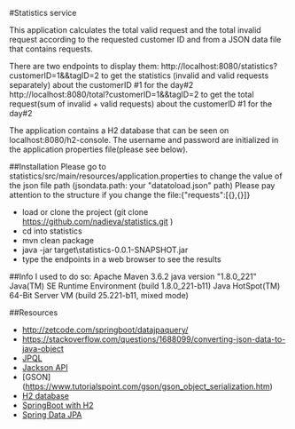 #Statistics service

This application calculates the total valid request and the total invalid request according to the requested customer ID and from a JSON data file that contains requests.

There are two endpoints  to display them:
http://localhost:8080/statistics?customerID=1&&tagID=2 to get the statistics (invalid and valid requests separately) about the customerID #1 for the day#2
http://localhost:8080/total?customerID=1&&tagID=2 to get the total request(sum of invalid + valid requests) about the customerID #1 for the day#2

The application contains a H2 database that can be seen on localhost:8080/h2-console. The username and password are initialized in the application properties file(please see below).

##Installation
Please go to statistics/src/main/resources/application.properties to change the value of the json file path (jsondata.path: your "datatoload.json" path)
Please pay attention to the structure if you change the file:{"requests":[{},{}]}
- load or clone the project (git clone https://github.com/nadieva/statistics.git )
- cd into statistics
- mvn clean package
- java -jar target\statistics-0.0.1-SNAPSHOT.jar
- type the endpoints in a web browser to see the results
 
##Info
I used to do so:
Apache Maven 3.6.2
java version "1.8.0_221"
Java(TM) SE Runtime Environment (build 1.8.0_221-b11)
Java HotSpot(TM) 64-Bit Server VM (build 25.221-b11, mixed mode)

##Resources
- http://zetcode.com/springboot/datajpaquery/
- https://stackoverflow.com/questions/1688099/converting-json-data-to-java-object
- [JPQL](https://thorben-janssen.com/spring-data-jpa-query-annotation/)
- [Jackson API](https://www.concretepage.com/jackson-api/jackson-jsonformat-example)
- [GSON] (https://www.tutorialspoint.com/gson/gson_object_serialization.htm)
- [H2 database](http://www.h2database.com/html/functions.html)
- [SpringBoot with H2](https://www.baeldung.com/spring-boot-h2-database)
- [Spring Data JPA](https://www.baeldung.com/spring-data-jpa-query)

